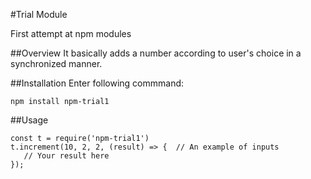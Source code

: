 #Trial Module

First attempt at npm modules
 
 ##Overview
 It basically adds a number according to user's choice in a synchronized manner.
 
 ##Installation
 Enter following commmand: 
 ```shell
 npm install npm-trial1
 ```
 
 ##Usage
 ```shell
 const t = require('npm-trial1')
 t.increment(10, 2, 2, (result) => {  // An example of inputs
    // Your result here
 });
 ```
 